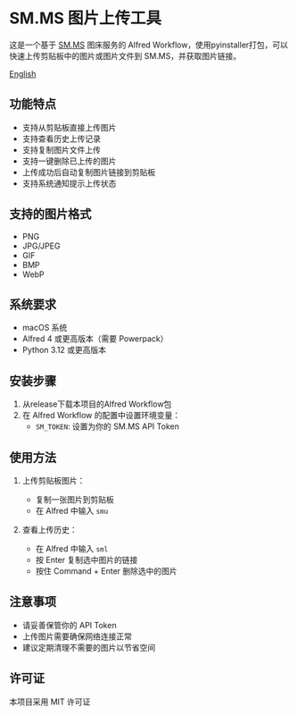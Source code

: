# SM.MS 图片上传工具

这是一个基于 [SM.MS](https://sm.ms) 图床服务的 Alfred Workflow，使用pyinstaller打包，可以快速上传剪贴板中的图片或图片文件到 SM.MS，并获取图片链接。

[English](README.md)

## 功能特点

- 支持从剪贴板直接上传图片
- 支持查看历史上传记录
- 支持复制图片文件上传
- 支持一键删除已上传的图片
- 上传成功后自动复制图片链接到剪贴板
- 支持系统通知提示上传状态

## 支持的图片格式

- PNG
- JPG/JPEG
- GIF
- BMP
- WebP

## 系统要求

- macOS 系统
- Alfred 4 或更高版本（需要 Powerpack）
- Python 3.12 或更高版本

## 安装步骤
1. 从release下载本项目的Alfred Workflow包
5. 在 Alfred Workflow 的配置中设置环境变量：
   - `SM_TOKEN`: 设置为你的 SM.MS API Token

## 使用方法

1. 上传剪贴板图片：
   - 复制一张图片到剪贴板
   - 在 Alfred 中输入 `smu`

2. 查看上传历史：
   - 在 Alfred 中输入 `sml`
   - 按 Enter 复制选中图片的链接
   - 按住 Command + Enter 删除选中的图片

## 注意事项

- 请妥善保管你的 API Token
- 上传图片需要确保网络连接正常
- 建议定期清理不需要的图片以节省空间

## 许可证

本项目采用 MIT 许可证